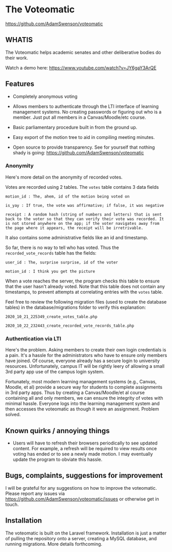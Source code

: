 <h1>The Voteomatic</h1>

https://github.com/AdamSwenson/voteomatic

## WHATIS

The Voteomatic helps academic senates and other deliberative bodies do their work. 

Watch a demo here: https://www.youtube.com/watch?v=JY6gaY3ArQE


## Features

- Completely anonymous voting

- Allows members to authenticate through the LTI interface of learning management systems. No creating passwords or figuring out who is a member. Just put all members in a Canvas/Moodle/etc course. 

- Basic parliamentary procedure built in from the ground up.

- Easy export of the motion tree to aid in compiling meeting minutes.

- Open source to provide transparency. See for yourself that nothing shady is going: https://github.com/AdamSwenson/voteomatic



### Anonymity
Here's more detail on the anonymity of recorded votes. 

Votes are recorded using 2 tables. The `votes` table contains 3 data fields

    motion_id : The, ahem, id of the motion being voted on

    is_yay : If true, the vote was affirmative; if false, it was negative

    receipt : A random hash (string of numbers and letters) that is sent back to the voter so that they can verify their vote was recorded. It is not stored anywhere on the app; if the voter navigates away from the page where it appears, the receipt will be irretrivable. 

It also contains some administrative fields like an id and timestamp.

So far, there is no way to tell who has voted. Thus the `recorded_vote_records` table has the fields: 

    user_id : The, surprise surprise, id of the voter

    motion_id : I think you get the picture

When a vote reaches the server, the program checks this table to ensure that the user hasn't already voted. Note that this table does not contain any timestamps, to prevent attempts at correlating entries with the `votes` table. 

Feel free to review the following migration files (used to create the database tables) in the database/migrations folder to verify this explanation: 

    2020_10_21_225349_create_votes_table.php

    2020_10_22_232443_create_recorded_vote_records_table.php


### Authentication via LTI

Here's the problem. Asking members to create their own login credentials is a pain. It's a hassle for the administrators who have to ensure only members have joined. Of course, everyone already has a secure login to university resources. Unfortunately, campus IT will be rightly leery of allowing a small 3rd party app use of the campus login system.

Fortunately, most modern learning management systems (e.g., Canvas, Moodle, et al) provide a secure way for students to complete assignments in 3rd party apps. Thus by creating a Canvas/Moodle/et al course containing all and only members, we can ensure the integrity of votes with minimal hassle. Everyone logs into the learning management system and then accesses the voteomatic as though it were an assignment. Problem solved.


## Known quirks / annoying things

- Users will have to refresh their browsers periodically to see updated content. For example, a refresh will be required to view results once voting has ended or to see a newly made motion. I may eventually update the program to obviate this hassle. 

## Bugs, complaints, suggestions for improvement

I will be grateful for any suggestions on how to improve the voteomatic. Please report any issues via https://github.com/AdamSwenson/voteomatic/issues or otherwise get in touch. 


## Installation

The voteomatic is built on the Laravel framework. Installation is just a matter of pulling the repository onto a server, creating a MySQL database, and running migrations. More details forthcoming. 

